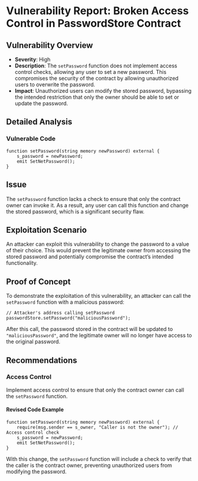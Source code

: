 # Vulnerability Report: Broken Access Control in PasswordStore Contract

## Vulnerability Overview

- **Severity**: High
- **Description**: The `setPassword` function does not implement access control checks, allowing any user to set a new password. This compromises the security of the contract by allowing unauthorized users to overwrite the password.
- **Impact**: Unauthorized users can modify the stored password, bypassing the intended restriction that only the owner should be able to set or update the password.

## Detailed Analysis

### Vulnerable Code

```solidity
function setPassword(string memory newPassword) external {
    s_password = newPassword;
    emit SetNetPassword();
}
```

## Issue

The `setPassword` function lacks a check to ensure that only the contract owner can invoke it. As a result, any user can call this function and change the stored password, which is a significant security flaw.

## Exploitation Scenario

An attacker can exploit this vulnerability to change the password to a value of their choice. This would prevent the legitimate owner from accessing the stored password and potentially compromise the contract’s intended functionality.

## Proof of Concept

To demonstrate the exploitation of this vulnerability, an attacker can call the `setPassword` function with a malicious password:

```solidity
// Attacker's address calling setPassword
passwordStore.setPassword("maliciousPassword");
```

After this call, the password stored in the contract will be updated to ```"maliciousPassword"```, and the legitimate owner will no longer have access to the original password.

## Recommendations

### Access Control

Implement access control to ensure that only the contract owner can call the `setPassword` function.

#### Revised Code Example

```solidity
function setPassword(string memory newPassword) external {
    require(msg.sender == s_owner, "Caller is not the owner"); // Access control check
    s_password = newPassword;
    emit SetNetPassword();
}
```

With this change, the ```setPassword``` function will include a check to verify that the caller is the contract owner, preventing unauthorized users from modifying the password.

